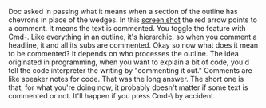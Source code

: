 Doc asked in passing what it means when a section of the outline has chevrons in place of the wedges. In this <a href="http://scripting.com/images/2020/02/08/commentExample.png">screen shot</a> the red arrow points to a comment. It means the text is commented. You toggle the feature with Cmd-\. Like everything in an outline, it's hierarchic, so when you comment a headline, it and all its subs are commented. Okay so now what does it mean to be commented? It depends on who processes the outline. The idea originated in programming, when you want to explain a bit of code, you'd tell the code interpreter the writing by "commenting it out." Comments are like speaker notes for code. That was the long answer. The short one is that, for what you're doing now, it probably doesn't matter if some text is commented or not. It'll happen if you press Cmd-\ by accident. 
